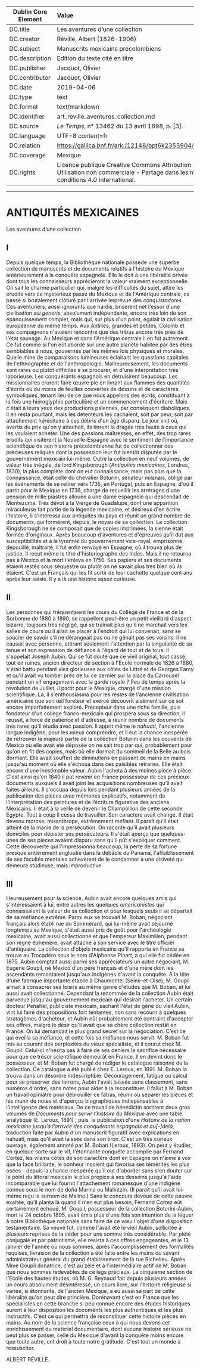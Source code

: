| Dublin Core Element | Value |
| ------------------- |:---- |
| DC.title | Les aventures d’une collection |
| DC.creator | Réville, Albert (1826-1906) |
| DC.subject | Manuscrits mexicains précolombiens |
| DC.description | Edition du texte cité en titre |
| DC.publisher | Jacquot, Olivier |
| DC.contributor | Jacquot, Olivier |
| DC.date | 2019-04-06 |
| DC.type | text |
| DC.format | text/markdown |
| DC.identifier | art_reville_aventures_collection.md |
| DC.source | *Le Temps*, n° 13462 du 13 avril 1898, p. [3]. |
| DC.language | UTF-8 content=fr |
| DC.relation | https://gallica.bnf.fr/ark:/12148/bpt6k2355904/f3.item |
| DC.coverage | Mexique |
| DC.rights |  Licence publique Creative Commons Attribution - Utilisation non commerciale - Partage dans les mêmes conditions 4.0 International. |

***

# ANTIQUITÉS MEXICAINES

Les aventures d’une collection

## I

Depuis quelque temps, la Bibliothèque nationale possède une superbe collection de manuscrits et de documents relatifs à l'histoire du Mexique antérieurement à la conquête espagnole. Elle le doit à une libéralité privée dont tous les connaisseurs apprécieront la valeur vraiment exceptionnelle. On sait le charme particulier qui, malgré les difficultés du sujet, attire les érudits vers ce mystérieux passé du Mexique et de l'Amérique centrale, ce passé si brutalement clôturé par l'arrivée imprévue des *conquistadores*. Ces aventuriers, aussi ignorants que hardis, brisèrent net l'essor d'une civilisation *sui generis*, absolument indépendante, encore très loin de son épanouissement complet, mais qui, sur plus d'un point, égalait la civilisation européenne du même temps. Aux Antilles, grandes et petites, Colomb et ses compagnons n'avaient rencontré que des tribus encore très près de l'état sauvage. Au Mexique et dans l'Amérique centrale il en fut autrement. Ce fut comme si l'on eût abordé sur une autre planète habitée par des êtres semblables à nous, gouvernés par les mêmes lois physiques et morales. Quelle mine de comparaisons lumineuses éclairant les questions capitales de l'ethnographie et de l'anthropologie.
Malheureusement, les documents sont rares ou plutôt difficiles à se procurer, et d'une interprétation très laborieuse. Les conquérants espagnols en détruisirent beaucoup. Les missionnaires crurent faire œuvre pie en livrant aux flammes des quantités d'écrits ou du moins de feuilles couvertes de dessins et de caractères symboliques, tenant lieu de ce que nous appelons des écrits, constituant à la fois une hiéroglyphie particulière et un commencement d'écriture. Mais c'était à leurs yeux des productions païennes, par conséquent diaboliques.
Il en resta pourtant, mais les détenteurs les cachaient, soit par peur, soit par attachement héréditaire à ces débris d'un âge disparu. Le jour vint où, avertis du prix qu'on y attachait, ils tinrent la dragée très haute à ceux qui les voulaient acheter. Une des passions maîtresses, en effet, des trop rares érudits qui visitèrent la Nouvelle-Espagne avec le sentiment de l'importance scientifique de son histoire précolombienne fut de collectionner ces précieuses reliques dont la possession leur fut bientôt disputée par le gouvernement mexicain lui-même.
Outre la collection en neuf volumes, de valeur très inégale, de lord Kingsborough (*Antiquités mexicaines*, Londres, 1830), la plus complète dont on eut connaissance, mais pas plus que la connaissance, était celle du chevalier Boturini, sénateur milanais, obligé par les événements de se retirer vers 1735, en Portugal, puis en Espagne, d'où il partit pour le Mexique en 1736, chargé de recueillir les arrérages d'une pension de mille piastres allouée à une dame espagnole qui descendait de Montezuma. Très dévot à la Vierge de Guadalupe, dont une apparition miraculeuse fait partie de la légende mexicaine, et désireux d'en écrire l'histoire, il s’intéressa aux antiquités du pays et réunit un grand nombre de documents, qui formèrent, depuis, le noyau de sa collection. La collection Kingsborough ne se composait que de copies imprimées, la sienne était formée d'originaux. Après beaucoup d'aventures et d'épreuves qu'il dut aux susceptibilités et à la tyrannie du gouvernement vice-royal, emprisonné, dépouillé, maltraité, il fut enfin renvoyé en Espagne, où il trouva plus de justice. Il reçut même le titre d'historiographe des Indes. Mais il ne retourna pas à Mexico et la mort l'enleva en 1750. Ses papiers et ses documents étaient restés sous séquestre ou plutôt on ne savait plus très bien où ils étaient. C'est un Français qui les fit sortir de leur cachette quelque cent ans après leur saisie. Il y a là une histoire assez curieuse.

## II

Les personnes qui fréquentaient les cours du Collège de France et de la Sorbonne de 1880 à 1890, se rappellent peut-être un petit vieillard d'aspect bizarre, toujours très négligé, qui se traînait plus qu'il ne marchait vers les salles de cours où il allait se placer à l'endroit qui lui convenait, sans se soucier de savoir s'il ne dérangeait pas ou ne gênait pas ses voisins. Il ne causait avec personne, attirant seulement l'attention par la singularité de sa tenue et son expression de défiance à l'égard de tout et de tous. Il s'appelait Joseph Aubin. Qui se fût douté que ce vieil original, tout cassé, tout en ruines, ancien directeur de section à l'Ecole normale de 1826 à 1880, s'était battu pendant «les glorieuses aux côtés de Littré et de Georges Farcy et qu'il avait vu tomber près de lui ce dernier sur la place du Carrousel pendant un vif engagement avec la garde royale ?
Peu de temps après la révolution de Juillet, il partit pour le Mexique, chargé d'une mission scientifique. Là, il s'enthousiasma pour les restes de l'ancienne civilisation américaine que son œil fureteur et exercé découvrit aisément sur ce sol encore imparfaitement exploré. Précepteur dans une riche famille, puis fondateur d'un collège franco-mexicain qui prospéra sous sa direction, il réussit, à force de patience et d'adresse, à réunir nombre de documents très rares qu'il étudia avec passion. Il apprit même le *nahuatl*, l'ancienne langue indigène, pour les mieux comprendre, et il eut la chance inespérée de retrouver la majeure partie de la collection Boturini dans les couvents de Mexico où elle avait été déposée on ne sait trop par qui, probablement pour qu'on en fit des copies, mais où elle dormait du sommeil de la Belle au bois dormant. Elle avait souffert de diminutions en passant de mains en mains jusqu'au moment où elle s'échoua dans ces paisibles retraites. Elle était encore d'une inestimable valeur.
Aubin l'acheta à des moines pièce à pièce. C'est ainsi qu'en 1840 il put revenir en France possesseur de ces précieux documents auxquels il avait joint les acquisitions nombreuses qu'il avait faites ailleurs.
Il s'occupa depuis lors pendant plusieurs années de la publication des pièces avec mémoires explicatifs, notamment de l'interprétation des peintures et de l’écriture figurative des anciens Mexicains. Il était à la veille de devenir le Champollion de cette seconde Egypte. Tout à coup il cessa de travailler. Son caractère avait changé. Il était devenu morose, misanthrope, extrêmement méfiant. Il paraît qu'il était atteint de la manie de la persécution. On raconte qu'il avait plusieurs domiciles pour dépister ses persécuteurs. Il s'était aperçu que quelques-unes de ses pièces avaient disparu sans qu'il pût s'expliquer comment. Cette découverte qui l'impressionna beaucoup, la perte de sa fortune presque entièrement engloutie dans la débâcle du Panama, l'affaiblissement de ses facultés mentales achevèrent de le condamner à une oisiveté qui demeura studieuse, mais improductive.

## III

Heureusement pour la science, Aubin avait encore quelques amis qui s'intéressaient à lui, entre autres les quelques *américanistes* qui connaissaient la valeur de sa collection et pour lesquels seuls il se départait de sa méfiance extrême. Parmi eux se trouvait M. Boban, négociant français alors établi rue du Sommerard, qui lui-même avait séjourné longtemps au Mexique, s'était aussi pris de goût pour l'archéologie mexicaine, avait aussi collectionné et que l'empereur Maximilien, pendant son règne éphémère, avait attaché à son service avec le titre officiel d'antiquaire. La collection d'objets mexicains qu'il rapporta en France se trouve au Trocadéro sous le nom d'Alphonse Pinart, à qui elle fut cédée en 1875.
Aubin comptait aussi parmi ses appréciateurs un autre négociant, M. Eugène Goupil, né Mexico d'un père français et d'une mère dont les ascendants remontaient jusqu'aux indigènes d'avant la conquête. A la tête d'une fabrique importante établie à Chaumontel (Seine-et-Oise), M. Goupil aimait à consacrer ses loisirs au même genre d'études que M. Boban, et lui aussi avait collectionné.
Cependant la renommée de la collection Aubin était parvenue jusqu'au gouvernement mexicain qui désirait l'acheter. Un certain docteur Peñafiel, publiciste mexicain, sachant l'état de gêne du vieil Aubin, vint lui faire des propositions fort tentantes, non sans recourir à quelques stratagèmes d'acheteur, et Aubin eût probablement été contraint d'accepter ses offres, malgré le désir qu'il avait que sa chère collection restât en France. On lui demandait le plus grand secret sur la négociation. C’est ce qui éveilla sa méfiance, et cette fois sa méfiance nous servit. M. Boban fut mis au courant des perplexités du vieux spécialiste, et il courut chez M. Goupil. Celui-ci n'hésita pas à faire de ses deniers le sacrifice nécessaire pour que ce trésor scientifique demeurât en France. Il en devint donc le possesseur, et M. Boban fut chargé de rédiger le catalogue raisonné de la collection. Ce catalogue a été publié chez E. Leroux, en 1891.
M. Boban la trouva dans un désordre indescriptible. Découragement, fatigue ou calcul pour se préserver des larrons, Aubin l'avait laissée sans classement, sans numéros d'ordre, sans notes pour aider à la reconstituer. Il fallut à M. Boban un travail opiniâtre pour débrouiller ce fatras, réunir ou séparer les pièces et les munir de notes et d'aperçus biographiques indispensables à l'intelligence des matériaux. De ce travail de bénédictin sortirent deux gros volumes de *Documents pour servir l’histoire du Mexique* avec une table analytique (E. Leroux, 1891) ; puis, la publication d'une *Histoire de la nation mexicaine jusqu’à l’arrivée des conquérants espagnols et au[-]delà*, traduction faite par Aubin d'un manuscrit figuratif avec explications en nahuatl, mais qu'il avait laissée dans son tiroir. C'est un très curieux ouvrage, également annoté par M. Boban (Leroux, 1893). On peut y étudier, en quelque sorte sur le vif, l'étonnante conquête accomplie par Fernand Cortez, les vilains côtés de son caractère dont en Espagne on n'aime à voir que la face brillante, le bonheur insolent qui favorisa ses témérités les plus osées - depuis la chance inespérée qu'il eut d'aborder sans s'en douter sur le point du littoral mexicain le plus propice à ses desseins jusqu'à l'aide incomparable que lui fournit l'attachement romanesque d'une indigène connue sous le nom de doña Marina ou Malintzin. (Il paraît qu'il avait lui- même reçu le surnom de Malino.) Sans le concours dévoué de cette pauvre exaltée, qu'il planta là quand il n'en eut plus besoin, Fernand Cortez eût certainement échoué.
M. Goupil, possesseur de la collection Boturini-Aubin, mort le 24 octobre 1895, avait émis plus d'une fois son intention de la léguer à notre Bibliothèque nationale sans faire de ce vœu l'objet d'une disposition testamentaire. Sa veuve fut, comme l'avait été le vieil Aubin, sollicitée à plusieurs reprises de la céder pour une somme très considérable. Par piété conjugale et par patriotisme, elle résista à ces offres engageantes, et le 13 janvier de l'année où nous sommes, après l'accomplissement des formalités requises, livraison de la collection a été faite entre les mains du savant administrateur général du grand établissement de la rue Richelieu.
Après Mme Goupil donatrice, c'est au zèle et à l'intermédiaire actif de M. Boban que nous sommes redevables de ce legs précieux. La cinquième section de l'Ecole des hautes études, où M. G. Reynaud fait depuis plusieurs années un cours absolument désintéressé, un cours libre, sur l'histoire religieuse si variée, si étonnante, de l'ancien Mexique, a eu aussi sa part de cette libéralité qu'on peut dire princière. Dorénavant c'est en France que les spécialistes en cette branche si peu connue encore des études historiques auront à leur disposition les documents les plus authentiques et les plus instructifs. C'est ce qui permettra de reconstituer cette histoire pièces en mains. Au nom de la science française ceux à qui nous devons cet enrichissement du matériel documentaire, dont aucune histoire sérieuse ne peut plus se passer, celle du Mexique d'avant la conquête moins encore que toute autre, ont droit à toute notre gratitude. C'est tout un monde à ressusciter.
 
ALBERT RÉVILLE.
